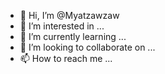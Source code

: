 - 👋 Hi, I’m @Myatzawzaw
- 👀 I’m interested in ...
- 🌱 I’m currently learning ...
- 💞️ I’m looking to collaborate on ...
- 📫 How to reach me ...

<!---
Myatzawzaw/Myatzawzaw is a ✨ special ✨ repository because its `README.md` (this file) appears on your GitHub profile.
You can click the Preview link to take a look at your changes.
--->
